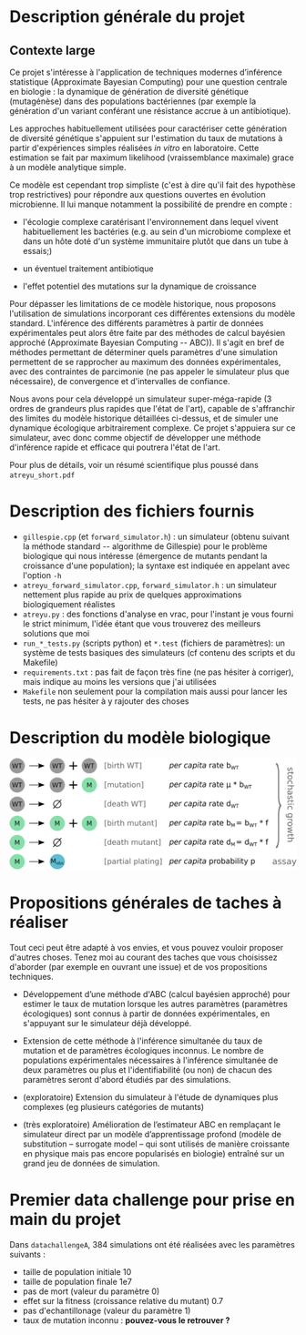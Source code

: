 # Description générale du projet

## Contexte large

Ce projet s'intéresse à l'application de techniques modernes d’inférence statistique (Approximate Bayesian Computing) pour une question centrale en biologie : la dynamique de génération de diversité génétique (mutagénèse) dans des populations bactériennes (par exemple la génération d'un variant conférant une résistance accrue à un antibiotique).

Les approches habituellement utilisées pour caractériser cette génération de diversité génétique s'appuient sur l'estimation du taux de mutations à partir d'expériences simples réalisées *in vitro* en laboratoire. Cette estimation se fait par maximum likelihood (vraissemblance maximale) grace à un modèle analytique simple.

Ce modèle est cependant trop simpliste (c'est à dire qu'il fait des hypothèse trop restrictives) pour répondre aux questions ouvertes en évolution microbienne. Il lui manque notamment la possibilité de prendre en compte :

- l'écologie complexe caratérisant l'environnement dans lequel vivent habituellement les bactéries (e.g. au sein d'un microbiome complexe et dans un hôte doté d'un système immunitaire plutôt que dans un tube à essais;)

- un éventuel traitement antibiotique

- l'effet potentiel des mutations sur la dynamique de croissance


Pour dépasser les limitations de ce modèle historique, nous proposons l'utilisation de simulations incorporant ces différentes extensions du modèle standard. L'inférence des différents paramètres à partir de données expérimentales peut alors être faite par des méthodes de calcul bayésien approché (Approximate Bayesian Computing -- ABC)). Il s'agit en bref de méthodes permettant de déterminer quels paramètres d'une simulation permettent de se rapprocher au maximum des données expérimentales, avec des contraintes de parcimonie (ne pas appeler le simulateur plus que nécessaire), de convergence et d'intervalles de confiance.

Nous avons pour cela développé un simulateur super-méga-rapide (3 ordres de grandeurs plus rapides que l'état de l'art), capable de s'affranchir des limites du modèle historique détaillées ci-dessus, et de simuler une dynamique écologique arbitrairement complexe. Ce projet s'appuiera sur ce simulateur, avec donc comme objectif de développer une méthode d'inférence rapide et efficace qui poutrera l'état de l'art.

Pour plus de détails, voir un résumé scientifique plus poussé dans `atreyu_short.pdf`


# Description des fichiers fournis

- `gillespie.cpp` (et `forward_simulator.h`) : un simulateur (obtenu suivant la méthode standard -- algorithme de Gillespie) pour le problème biologique qui nous intéresse (émergence de mutants pendant la croissance d'une population); la syntaxe est indiquée en appelant avec l'option `-h`
- `atreyu_forward_simulator.cpp`, `forward_simulator.h` : un simulateur nettement plus rapide au prix de quelques approximations biologiquement réalistes
- `atreyu.py` : des fonctions d'analyse en vrac, pour l'instant je vous fourni le strict minimum, l'idée étant que vous trouverez des meilleurs solutions que moi
- `run_*_tests.py` (scripts python) et `*.test` (fichiers de paramètres): un système de tests basiques des simulateurs (cf contenu des scripts et du Makefile)
- `requirements.txt` : pas fait de façon très fine (ne pas hésiter à corriger), mais indique au moins les versions que j'ai utilisées
- `Makefile` non seulement pour la compilation mais aussi pour lancer les tests, ne pas hésiter à y rajouter des choses

# Description du modèle biologique
![description du modèle biologique de croissance avec mutation](model.png)

# Propositions générales de taches à réaliser

Tout ceci peut être adapté à vos envies, et vous pouvez vouloir proposer d'autres choses. Tenez moi au courant des taches que vous choisissez d'aborder (par exemple en ouvrant une issue) et de vos propositions techniques.

- Développement d’une méthode d'ABC (calcul bayésien approché) pour estimer le taux de mutation lorsque les autres paramètres (paramètres écologiques) sont connus à partir de données expérimentales, en s'appuyant sur le simulateur déjà développé.

- Extension de cette méthode à l'inférence simultanée du taux de mutation et de paramètres écologiques inconnus. Le nombre de populations expérimentales nécessaires à l'inférence simultanée de deux paramètres ou plus et l'identifiabilité (ou non) de chacun des paramètres seront d'abord étudiés par des simulations.

- (exploratoire) Extension du simulateur à l'étude de dynamiques plus complexes (eg plusieurs catégories de mutants)

- (très exploratoire) Amélioration de l’estimateur ABC en remplaçant le simulateur direct par un modèle d’apprentissage profond (modèle de substitution – surrogate model – qui sont utilisés de manière croissante en physique mais pas encore popularisés en biologie) entraîné sur un grand jeu de données de simulation.

# Premier data challenge pour prise en main du projet

Dans `datachallengeA`, 384 simulations ont été réalisées avec les paramètres suivants : 
- taille de population initiale 10
- taille de population finale 1e7
- pas de mort (valeur du paramètre 0)
- effet sur la fitness (croissance relative du mutant) 0.7
- pas d'echantillonage (valeur du paramètre 1)
- taux de mutation inconnu : **pouvez-vous le retrouver ?**


